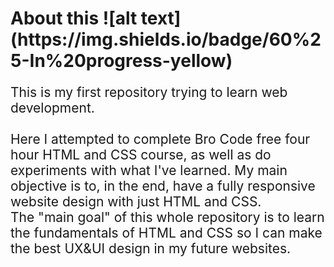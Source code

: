 <h1>
About this
![alt text](https://img.shields.io/badge/60%25-In%20progress-yellow)

</h1>
<p style="font-size:1.5em">
This is my first repository trying to learn web development. 
<br>
<br>
Here I attempted to complete Bro Code free four hour HTML and CSS course, as well as do experiments with what I've learned. My main objective is to, in the end, have a fully responsive website design with just HTML and CSS. 
<br>
The "main goal" of this whole repository is to learn the fundamentals of HTML and CSS so I can make the best UX&UI design in my future websites. 
</p>
